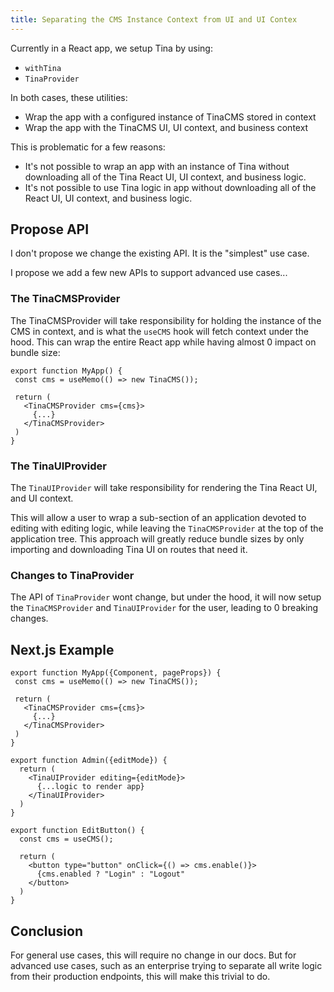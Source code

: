 ```yaml
---
title: Separating the CMS Instance Context from UI and UI Contex
---
```


Currently in a React app, we setup Tina by using:

- `withTina`
- `TinaProvider`

In both cases, these utilities:

- Wrap the app with a configured instance of TinaCMS stored in context
- Wrap the app with the TinaCMS UI, UI context, and business context

This is problematic for a few reasons:

- It's not possible to wrap an app with an instance of Tina without downloading all of the Tina React UI, UI context, and business logic.
- It's not possible to use Tina logic in app without downloading all of the React UI, UI context, and business logic.

## Propose API

I don't propose we change the existing API. It is the "simplest" use case.

I propose we add a few new APIs to support advanced use cases...

### The TinaCMSProvider

The TinaCMSProvider will take responsibility for holding the instance of the CMS in context, and is what the `useCMS` hook will fetch context under the hood. This can wrap the entire React app while having almost 0 impact on bundle size:


```
export function MyApp() {
 const cms = useMemo(() => new TinaCMS());
 
 return (
   <TinaCMSProvider cms={cms}>
     {...}
   </TinaCMSProvider>
 )
}
```

### The TinaUIProvider

The `TinaUIProvider` will take responsibility for rendering the Tina React UI, and UI context.

This will allow a user to wrap a sub-section of an application devoted to editing with editing logic, while leaving the `TinaCMSProvider` at the top of the application tree. This approach will greatly reduce bundle sizes by only importing and downloading Tina UI on routes that need it.


### Changes to TinaProvider

The API of `TinaProvider` wont change, but under the hood, it will now setup the `TinaCMSProvider` and `TinaUIProvider` for the user, leading to 0 breaking changes.

## Next.js Example

```
export function MyApp({Component, pageProps}) {
 const cms = useMemo(() => new TinaCMS());
 
 return (
   <TinaCMSProvider cms={cms}>
     {...}
   </TinaCMSProvider>
 )
}
```

```
export function Admin({editMode}) {
  return (
    <TinaUIProvider editing={editMode}>
      {...logic to render app}
    </TinaUIProvider>
  )
}
```

```
export function EditButton() {
  const cms = useCMS();
  
  return (
    <button type="button" onClick={() => cms.enable()}>
      {cms.enabled ? "Login" : "Logout"
    </button>
  )
}
```

## Conclusion

For general use cases, this will require no change in our docs. But for advanced use cases, such as an enterprise trying to separate all write logic from their production endpoints, this will make this trivial to do.
